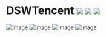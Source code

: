 # DSWTencent  ![](https://img.shields.io/badge/HTML-%205%20-important.svg)  ![](https://img.shields.io/badge/CSS-%203%20-important.svg)  ![](https://img.shields.io/badge/%E4%BD%9C%E8%80%85-DSW1609-585ECA.svg)
![Image](https://github.com/DSW1609/DSWgitimg/blob/master/tencentindex.PNG)
![Image](https://github.com/DSW1609/DSWgitimg/blob/master/tencent110.PNG)
![Image](https://github.com/DSW1609/DSWgitimg/blob/master/newindex.PNG)
![Image](https://github.com/DSW1609/DSWgitimg/blob/master/new2019061001.PNG)
